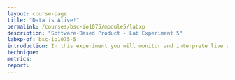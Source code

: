 ```yaml
---
layout: course-page
title: "Data is Alive!"
permalink: /courses/bsc-io1075/module5/labxp
description: "Software-Based Product - Lab Experiment 5"
labxp-of: bsc-io1075-5
introduction: In this experiment you will monitor and interprete live activity data from a smartphone.
technique:
metrics:
report:
---
```

